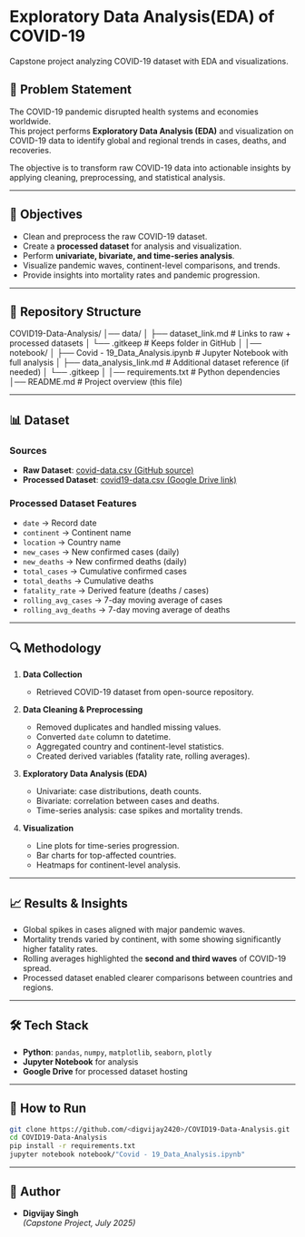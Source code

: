 # Exploratory Data Analysis(EDA) of COVID-19 
Capstone project analyzing COVID-19 dataset with EDA and visualizations.

## 📌 Problem Statement
The COVID-19 pandemic disrupted health systems and economies worldwide.  
This project performs **Exploratory Data Analysis (EDA)** and visualization on COVID-19 data to identify global and regional trends in cases, deaths, and recoveries.  

The objective is to transform raw COVID-19 data into actionable insights by applying cleaning, preprocessing, and statistical analysis.

---

## 🎯 Objectives
- Clean and preprocess the raw COVID-19 dataset.  
- Create a **processed dataset** for analysis and visualization.  
- Perform **univariate, bivariate, and time-series analysis**.  
- Visualize pandemic waves, continent-level comparisons, and trends.  
- Provide insights into mortality rates and pandemic progression.  

---

## 📂 Repository Structure

COVID19-Data-Analysis/
│── data/
│    ├── dataset_link.md              # Links to raw + processed datasets
│    └── .gitkeep                     # Keeps folder in GitHub
│
│── notebook/
│    ├── Covid - 19_Data_Analysis.ipynb # Jupyter Notebook with full analysis
│    ├── data_analysis_link.md        # Additional dataset reference (if needed)
│    └── .gitkeep
│
│── requirements.txt                  # Python dependencies
│── README.md                         # Project overview (this file)



---

## 📊 Dataset

### Sources
- **Raw Dataset**: [covid-data.csv (GitHub source)](https://raw.githubusercontent.com/SR1608/Datasets/main/covid-data.csv)  
- **Processed Dataset**: [covid19-data.csv (Google Drive link)](https://drive.google.com/file/d/13HT01DAlO-JWNIA7aCER4S5LvpfZZupo/view?usp=sharing)  
### Processed Dataset Features
- `date` → Record date  
- `continent` → Continent name  
- `location` → Country name  
- `new_cases` → New confirmed cases (daily)  
- `new_deaths` → New confirmed deaths (daily)  
- `total_cases` → Cumulative confirmed cases  
- `total_deaths` → Cumulative deaths  
- `fatality_rate` → Derived feature (deaths / cases)  
- `rolling_avg_cases` → 7-day moving average of cases  
- `rolling_avg_deaths` → 7-day moving average of deaths  

---

## 🔍 Methodology
1. **Data Collection**  
   - Retrieved COVID-19 dataset from open-source repository.  

2. **Data Cleaning & Preprocessing**  
   - Removed duplicates and handled missing values.  
   - Converted `date` column to datetime.  
   - Aggregated country and continent-level statistics.  
   - Created derived variables (fatality rate, rolling averages).  

3. **Exploratory Data Analysis (EDA)**  
   - Univariate: case distributions, death counts.  
   - Bivariate: correlation between cases and deaths.  
   - Time-series analysis: case spikes and mortality trends.  

4. **Visualization**  
   - Line plots for time-series progression.  
   - Bar charts for top-affected countries.  
   - Heatmaps for continent-level analysis.  

---

## 📈 Results & Insights
- Global spikes in cases aligned with major pandemic waves.  
- Mortality trends varied by continent, with some showing significantly higher fatality rates.  
- Rolling averages highlighted the **second and third waves** of COVID-19 spread.  
- Processed dataset enabled clearer comparisons between countries and regions.  

---

## 🛠️ Tech Stack
- **Python**: `pandas`, `numpy`, `matplotlib`, `seaborn`, `plotly`  
- **Jupyter Notebook** for analysis  
- **Google Drive** for processed dataset hosting  

---

## 🚀 How to Run 
   ```bash
   git clone https://github.com/<digvijay2420>/COVID19-Data-Analysis.git
   cd COVID19-Data-Analysis
   pip install -r requirements.txt
   jupyter notebook notebook/"Covid - 19_Data_Analysis.ipynb"
   ```
---

## 📝 Author
- **Digvijay Singh**  
*(Capstone Project, July 2025)*
